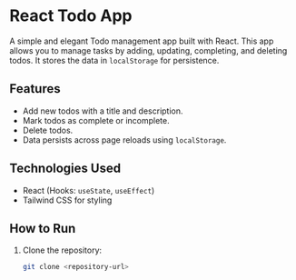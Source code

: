# React Todo App

A simple and elegant Todo management app built with React. This app allows you to manage tasks by adding, updating, completing, and deleting todos. It stores the data in `localStorage` for persistence.

## Features
- Add new todos with a title and description.
- Mark todos as complete or incomplete.
- Delete todos.
- Data persists across page reloads using `localStorage`.

## Technologies Used
- React (Hooks: `useState`, `useEffect`)
- Tailwind CSS for styling

## How to Run

1. Clone the repository:
   ```bash
   git clone <repository-url>